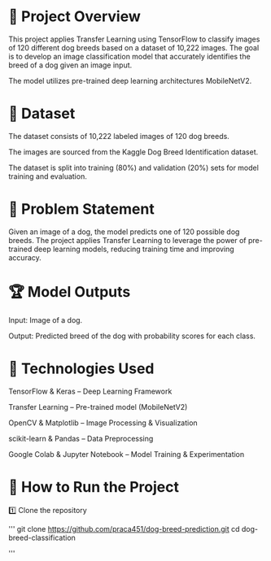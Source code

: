 # 📌 Project Overview

This project applies Transfer Learning using TensorFlow to classify images of 120 different dog breeds based on a dataset of 10,222 images. The goal is to develop an image classification model that accurately identifies the breed of a dog given an image input.

The model utilizes pre-trained deep learning architectures MobileNetV2.

# 📝 Dataset

The dataset consists of 10,222 labeled images of 120 dog breeds.

The images are sourced from the Kaggle Dog Breed Identification dataset.

The dataset is split into training (80%) and validation (20%) sets for model training and evaluation.

# 🎯 Problem Statement

Given an image of a dog, the model predicts one of 120 possible dog breeds. The project applies Transfer Learning to leverage the power of pre-trained deep learning models, reducing training time and improving accuracy.

# 🏆 Model Outputs

Input: Image of a dog.

Output: Predicted breed of the dog with probability scores for each class.


# 🚀 Technologies Used

TensorFlow & Keras – Deep Learning Framework

Transfer Learning – Pre-trained model (MobileNetV2)

OpenCV & Matplotlib – Image Processing & Visualization

scikit-learn & Pandas – Data Preprocessing

Google Colab & Jupyter Notebook – Model Training & Experimentation


# 🚀 How to Run the Project

1️⃣ Clone the repository

'''
git clone https://github.com/praca451/dog-breed-prediction.git
cd dog-breed-classification

'''




